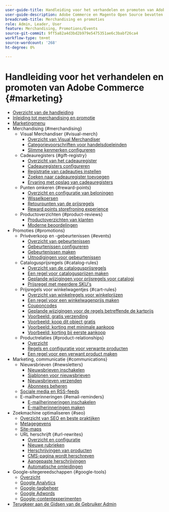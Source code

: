 ```yaml
---
user-guide-title: Handleiding voor het verhandelen en promoten van Adobe Commerce
user-guide-description: Adobe Commerce en Magento Open Source bevatten veel tools die u kunt gebruiken om verkoop te stimuleren, mogelijkheden voor betrokkenheid van klanten te creëren en gerichte aanbiedingen in te stellen.
breadcrumb-title: Merchandising en promoties
role: Admin, Leader, User
feature: Merchandising, Promotions/Events
source-git-commit: 9ff5a82a4d3bd2b979e5475351ae6c3babf26ca4
workflow-type: tm+mt
source-wordcount: '268'
ht-degree: 0%

---
```



# Handleiding voor het verhandelen en promoten van Adobe Commerce {#marketing}

- [Overzicht van de handleiding](guide-overview.md)
- [Inleiding tot merchandising en promotie](introduction.md)
- [Marketingmenu](marketing-menu.md)
- Merchandising {#merchandising}
   - Visual Merchandiser {#visual-merch}
      - [Overzicht van Visual Merchandiser](visual-merchandiser.md)
      - [Categorievoorschriften voor handelsdoeleinden](category-product-rules.md)
      - [Slimme kenmerken configureren](smart-attributes-configure.md)
   - Cadeauregisters {#gift-registry}
      - [Overzicht van het cadeauregister](gift-registries.md)
      - [Cadeauregisters configureren](gift-registry-configure.md)
      - [Registratie van cadeautjes instellen](gift-registry-create.md)
      - [Zoeken naar cadeauregister toevoegen](gift-registry-search.md)
      - [Ervaring met opslag van cadeauregisters](gift-registry-storefront.md)
   - Punten omkeren {#reward-points}
      - [Overzicht en configuratie van beloningen](rewards-loyalty.md)
      - [Wisselkoersen](reward-exchange-rates.md)
      - [Retourpunten van de prijsregels](reward-points-price-rules.md)
      - [Reward points storefroning experience](reward-points-storefront.md)
   - Productoverzichten {#product-reviews}
      - [Productoverzichten van klanten](product-reviews.md)
      - [Moderne beoordelingen](product-reviews-moderate.md)
- Promoties {#promotions}
   - Privéverkoop en -gebeurtenissen {#events}
      - [Overzicht van gebeurtenissen](events-private-sales.md)
      - [Gebeurtenissen configureren](event-configure.md)
      - [Gebeurtenissen maken](event-create.md)
      - [Uitnodigingen voor gebeurtenissen](invitations.md)
   - Catalogusprijsregels {#catalog-rules}
      - [Overzicht van de catalogusprijsregels](price-rules-catalog.md)
      - [Een regel voor catalogusprijzen maken](price-rules-catalog-create.md)
      - [Geplande wijzigingen voor prijsregels voor catalogi](price-rule-catalog-scheduled-changes.md)
      - [Prijsregel met meerdere SKU&#39;s](price-rule-multiple-sku.md)
   - Prijsregels voor winkelwagentjes {#cart-rules}
      - [Overzicht van winkelregels voor winkelprijzen](price-rules-cart.md)
      - [Een regel voor een winkelwagenprijs maken](price-rules-cart-create.md)
      - [Couponcodes](price-rules-cart-coupon.md)
      - [Geplande wijzigingen voor de regels betreffende de kartprijs](price-rule-cart-scheduled-changes.md)
      - [Voorbeeld: gratis verzending](price-rules-cart-free-shipping.md)
      - [Voorbeeld: koop dit object gratis](price-rules-cart-buy-this-get-that.md)
      - [Voorbeeld: korting met minimale aankoop](price-rule-discount-minimum-purchase.md)
      - [Voorbeeld: korting bij eerste aankoop](price-rule-discount-first-purchase.md)
   - Productrelaties {#product-relationships}
      - [Overzicht](product-relationships.md)
      - [Regels en configuratie voor verwante producten](product-related-rules.md)
      - [Een regel voor een verwant product maken](product-related-rule-create.md)
- Marketing, communicatie {#communications}
   - Nieuwsbrieven {#newsletters}
      - [Nieuwsbrieven inschakelen](newsletters.md)
      - [Sjablonen voor nieuwsbrieven](newsletter-template.md)
      - [Nieuwsbrieven verzenden](newsletter-queue.md)
      - [Abonnees beheren](newsletter-subscribers.md)
   - [Sociale media en RSS-feeds](social-rss.md)
   - E-mailherinneringen {#email-reminders}
      - [E-mailherinneringen inschakelen](email-reminder-rules.md)
      - [E-mailherinneringen maken](email-reminder-rules-create.md)
- Zoekmachine optimaliseren {#seo}
   - [Overzicht van SEO en beste praktijken](seo-overview.md)
   - [Metagegevens](meta-data.md)
   - [Site-maps](sitemap-xml.md)
   - URL herschrijft {#url-rewrites}
      - [Overzicht en configuratie](url-rewrite.md)
      - [Nieuwe rubrieken](url-rewrite-category.md)
      - [Herschrijvingen van producten](url-rewrite-product.md)
      - [CMS-pagina wordt herschreven](url-rewrite-cms-page.md)
      - [Aangepaste herschrijvingen](url-rewrite-custom.md)
      - [Automatische omleidingen](url-redirect-product-automatic.md)
- Google-sitegereedschappen {#google-tools}
   - [Overzicht](google-tools.md)
   - [Google Analytics](google-analytics.md)
   - [Google-tagbeheer](google-tag-manager.md)
   - [Google Adwords](google-adwords.md)
   - [Google-contentexperimenten](google-content-experiments.md)
- [ Terugkeer aan de Gidsen van de Gebruiker Admin ](https://experienceleague.adobe.com/en/docs/commerce-admin/user-guides/home)

